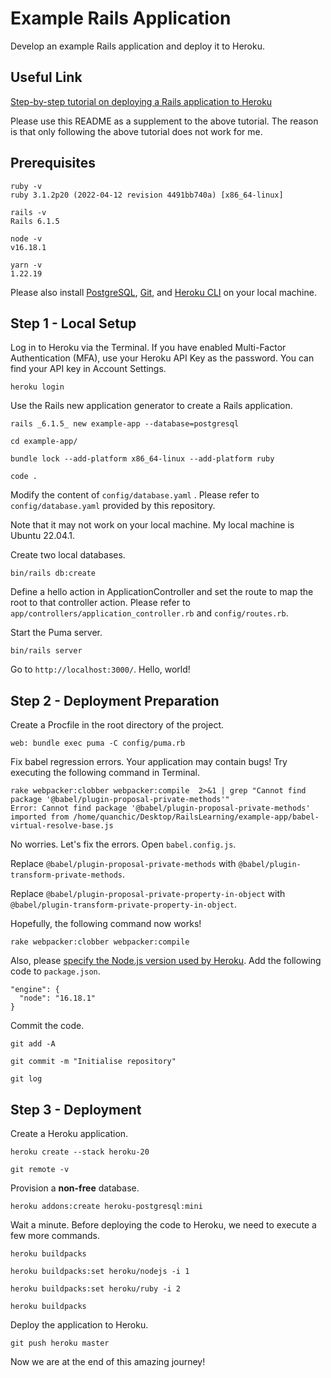 # Example Rails Application

Develop an example Rails application and deploy it to Heroku.

## Useful Link

[Step-by-step tutorial on deploying a Rails application to Heroku](https://devcenter.heroku.com/articles/getting-started-with-rails6)

Please use this README as a supplement to the above tutorial. The reason is that only following the above tutorial does not work for me.

## Prerequisites

```
ruby -v
ruby 3.1.2p20 (2022-04-12 revision 4491bb740a) [x86_64-linux]

rails -v
Rails 6.1.5

node -v
v16.18.1

yarn -v
1.22.19
```

Please also install [PostgreSQL](https://www.postgresql.org/download/), [Git](https://git-scm.com/downloads), and [Heroku CLI](https://devcenter.heroku.com/articles/heroku-cli) on your local machine.

## Step 1 - Local Setup

Log in to Heroku via the Terminal. If you have enabled Multi-Factor Authentication (MFA), use your Heroku API Key as the password. You can find your API key in Account Settings.

```
heroku login
```

Use the Rails new application generator to create a Rails application.

```
rails _6.1.5_ new example-app --database=postgresql

cd example-app/

bundle lock --add-platform x86_64-linux --add-platform ruby

code .
```

Modify the content of  `config/database.yaml` . Please refer to  `config/database.yaml` provided by this repository.

Note that it may not work on your local machine. My local machine is Ubuntu 22.04.1.

Create two local databases.

```
bin/rails db:create
```

Define a hello action in ApplicationController and set the route to map the root to that controller action. Please refer to `app/controllers/application_controller.rb` and `config/routes.rb`.

Start the Puma server.

```
bin/rails server
```

Go to `http://localhost:3000/`. Hello, world!

## Step 2 - Deployment Preparation

Create a Procfile in the root directory of the project.

```
web: bundle exec puma -C config/puma.rb
```

Fix babel regression errors. Your application may contain bugs! Try executing the following command in Terminal.

```
rake webpacker:clobber webpacker:compile  2>&1 | grep "Cannot find package '@babel/plugin-proposal-private-methods'"
Error: Cannot find package '@babel/plugin-proposal-private-methods' imported from /home/quanchic/Desktop/RailsLearning/example-app/babel-virtual-resolve-base.js
```

No worries. Let's fix the errors. Open `babel.config.js`.

Replace `@babel/plugin-proposal-private-methods` with `@babel/plugin-transform-private-methods`.

Replace `@babel/plugin-proposal-private-property-in-object` with `@babel/plugin-transform-private-property-in-object`.

Hopefully, the following command now works!

```
rake webpacker:clobber webpacker:compile
```

Also, please [specify the Node.js version used by Heroku](https://devcenter.heroku.com/articles/nodejs-support#specifying-a-node-js-version). Add the following code to `package.json`.

```
"engine": {
  "node": "16.18.1"
}
```

Commit the code.

```
git add -A

git commit -m "Initialise repository"

git log
```



## Step 3 - Deployment

Create a Heroku application.

```
heroku create --stack heroku-20

git remote -v
```

Provision a **non-free** database.

```
heroku addons:create heroku-postgresql:mini
```

Wait a minute. Before deploying the code to Heroku, we need to execute a few more commands.

```
heroku buildpacks

heroku buildpacks:set heroku/nodejs -i 1

heroku buildpacks:set heroku/ruby -i 2

heroku buildpacks
```

Deploy the application to Heroku.

```
git push heroku master
```

Now we are at the end of this amazing journey!

